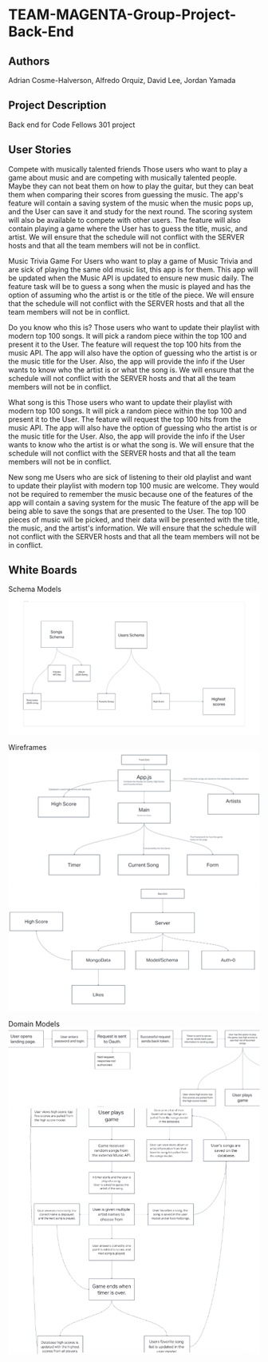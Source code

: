 # TEAM-MAGENTA-Group-Project-Back-End

## Authors

Adrian Cosme-Halverson, Alfredo Orquiz, David Lee, Jordan Yamada

## Project Description

Back end for Code Fellows 301 project

## User Stories  

Compete with musically talented friends
Those users who want to play a game about music and are competing with musically talented people. Maybe they can not beat them on how to play the guitar, but they can beat them when comparing their scores from guessing the music.
The app's feature will contain a saving system of the music when the music pops up, and the User can save it and study for the next round. The scoring system will also be available to compete with other users. The feature will also contain playing a game where the User has to guess the title, music, and artist.
We will ensure that the schedule will not conflict with the SERVER hosts and that all the team members will not be in conflict.

Music Trivia Game
For Users who want to play a game of Music Trivia and are sick of playing the same old music list, this app is for them. This app will be updated when the Music API is updated to ensure new music daily. 
The feature task will be to guess a song when the music is played and has the option of assuming who the artist is or the title of the piece.
We will ensure that the schedule will not conflict with the SERVER hosts and that all the team members will not be in conflict.

Do you know who this is?
Those users who want to update their playlist with modern top 100 songs. It will pick a random piece within the top 100 and present it to the User.
The feature will request the top 100 hits from the music API. The app will also have the option of guessing who the artist is or the music title for the User. Also, the app will provide the info if the User wants to know who the artist is or what the song is.
We will ensure that the schedule will not conflict with the SERVER hosts and that all the team members will not be in conflict.

What song is this
Those users who want to update their playlist with modern top 100 songs. It will pick a random piece within the top 100 and present it to the User.
The feature will request the top 100 hits from the music API. The app will also have the option of guessing who the artist is or the music title for the User. Also, the app will provide the info if the User wants to know who the artist is or what the song is.
We will ensure that the schedule will not conflict with the SERVER hosts and that all the team members will not be in conflict.

New song me
Users who are sick of listening to their old playlist and want to update their playlist with modern top 100 music are welcome. They would not be required to remember the music because one of the features of the app will contain a saving system for the music
The feature of the app will be being able to save the songs that are presented to the User. The top 100 pieces of music will be picked, and their data will be presented with the title, the music, and the artist's information.
We will ensure that the schedule will not conflict with the SERVER hosts and that all the team members will not be in conflict.

## White Boards  

Schema Models  
![Schema Models](img/SchemaModels.png)

Wireframes
![WireFrame Frontend](img/WireFrame-Front-301.png)
![WireFrame Backend](img/WireFrame-Back-301.png)

Domain Models
![Domain Model 1](img/Domain-Model-301-1.png)
![Domain Model 2](img/Domain-Model-301-2.png)
